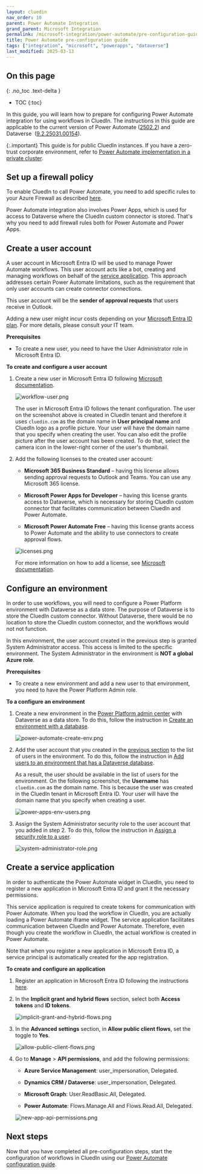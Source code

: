 ```yaml
---
layout: cluedin
nav_order: 10
parent: Power Automate Integration
grand_parent: Microsoft Integration
permalink: /microsoft-integration/power-automate/pre-configuration-guide
title: Power Automate pre-configuration guide
tags: ["integration", "microsoft", "powerapps", "dataverse"]
last_modified: 2025-03-13
---
```

## On this page
{: .no_toc .text-delta }
- TOC
{:toc}

In this guide, you will learn how to prepare for configuring Power Automate integration for using workflows in CluedIn. The instructions in this guide are applicable to the current version of Power Automate ([2502.2](https://learn.microsoft.com/en-us/power-platform/released-versions/flow-portal/2502.2)) and Dataverse  ([9.2.25031.00154](https://learn.microsoft.com/en-us/dynamics365/released-versions/weekly-releases/update25031)).

{:.important}
This guide is for public CluedIn instances. If you have a zero-trust corporate environment, refer to [Power Automate implementation in a private cluster](/microsoft-integration/power-automate/power-automate-private-cluster).

## Set up a firewall policy

To enable CluedIn to call Power Automate, you need to add specific rules to your Azure Firewall as described [here](/deployment/infra-how-tos/configure-firewall#power-apps-and-power-automate).

Power Automate integration also involves Power Apps, which is used for access to Dataverse where the CluedIn custom connector is stored. That's why you need to add firewall rules both for Power Automate and Power Apps.

## Create a user account

A user account in Microsoft Entra ID will be used to manage Power Automate workflows. This user account acts like a bot, creating and managing workflows on behalf of the [service application](#create-a-service-application). This approach addresses certain Power Automate limitations, such as the requirement that only user accounts can create connector connections.

This user account will be the **sender of approval requests** that users receive in Outlook.

Adding a new user might incur costs depending on your [Microsoft Entra ID plan](https://www.microsoft.com/en-my/security/business/microsoft-entra-pricing). For more details, please consult your IT team.

**Prerequisites**

- To create a new user, you need to have the User Administrator role in Microsoft Entra ID.

**To create and configure a user account**

1. Create a new user in Microsoft Entra ID following [Microsoft documentation](https://learn.microsoft.com/en-us/entra/fundamentals/how-to-create-delete-users#create-a-new-user).

    ![workflow-user.png](../../assets/images/microsoft-integration/power-automate/workflow-user.png)

    The user in Microsoft Entra ID follows the tenant configuration. The user on the screenshot above is created in CluedIn tenant and therefore it uses `cluedin.com` as the domain name in **User principal name** and CluedIn logo as a profile picture. Your user will have the domain name that you specify when creating the user. You can also edit the profile picture after the user account has been created. To do that, select the camera icon in the lower-right corner of the user's thumbnail.

1. Add the following licenses to the created user account:

    - **Microsoft 365 Business Standard** – having this license allows sending approval requests to Outlook and Teams. You can use any Microsoft 365 license.

    - **Microsoft Power Apps for Developer** – having this license grants access to Dataverse, which is necessary for storing CluedIn custom connector that facilitates communication between CluedIn and Power Automate.

    - **Microsoft Power Automate Free** – having this license grants access to Power Automate and the ability to use connectors to create approval flows.

    ![licenses.png](../../assets/images/microsoft-integration/power-automate/licenses.png)

    For more information on how to add a license, see [Microsoft documentation](https://learn.microsoft.com/en-us/entra/fundamentals/license-users-groups).

## Configure an environment

In order to use workflows, you will need to configure a Power Platform environment with Dataverse as a data store. The purpose of Dataverse is to store the CluedIn custom connector. Without Dataverse, there would be no location to store the CluedIn custom connector, and the workflows would not not function.

In this environment, the user account created in the previous step is granted System Administrator access. This access is limited to the specific environment. The System Administrator in the environment is **NOT a global Azure role**.

**Prerequisites**

- To create a new environment and add a new user to that environment, you need to have the Power Platform Admin role.

**To a configure an environment**

1. Create a new environment in the [Power Platform admin center](https://admin.powerplatform.microsoft.com/) with Dataverse as a data store. To do this, follow the instruction in [Create an environment with a database](https://learn.microsoft.com/en-us/power-platform/admin/create-environment#create-an-environment-with-a-database).

    ![power-automate-create-env.png](../../assets/images/microsoft-integration/power-automate/power-automate-create-env.png)

1. Add the user account that you created in the [previous section](#create-a-user-account) to the list of users in the environment. To do this, follow the instruction in [Add users to an environment that has a Dataverse database](https://learn.microsoft.com/en-us/power-platform/admin/add-users-to-environment#add-users-to-an-environment-that-has-a-dataverse-database).

    As a result, the user should be available in the list of users for the environment. On the following screenshot, the **Username** has `cluedin.com` as the domain name. This is because the user was created in the CluedIn tenant in Microsoft Entra ID. Your user will have the domain name that you specify when creating a user.

    ![power-apps-env-users.png](../../assets/images/microsoft-integration/power-automate/power-apps-env-users.png)

1. Assign the System Administrator security role to the user account that you added in step 2. To do this, follow the instruction in [Assign a security role to a user](https://learn.microsoft.com/en-us/power-platform/admin/assign-security-roles).

    ![system-administrator-role.png](../../assets/images/microsoft-integration/power-automate/system-administrator-role.png)

## Create a service application

In order to authenticate the Power Automate widget in CluedIn, you need to register a new application in Microsoft Entra ID and grant it the necessary permissions.

This service application is required to create tokens for communication with Power Automate. When you load the workflow in CluedIn, you are actually loading a Power Automate iframe widget. The service application facilitates communication between CluedIn and Power Automate. Therefore, even though you create the workflow in CluedIn, the actual workflow is created in Power Automate.

Note that when you register a new application in Microsoft Entra ID, a service principal is automatically created for the app registration.

**To create and configure an application**

1. Register an application in Microsoft Entra ID following the instructions [here](https://learn.microsoft.com/en-us/entra/identity-platform/quickstart-register-app?tabs=certificate%2Cexpose-a-web-api).

1. In the **Implicit grant and hybrid flows** section, select both **Access tokens** and **ID tokens**.

    ![implicit-grant-and-hybrid-flows.png](../../assets/images/microsoft-integration/power-automate/implicit-grant-and-hybrid-flows.png)

1. In the **Advanced settings** section, in **Allow public client flows**, set the toggle to **Yes**.

    ![allow-public-client-flows.png](../../assets/images/microsoft-integration/power-automate/allow-public-client-flows.png)

1. Go to **Manage** > **API permissions**, and add the following permissions:

    - **Azure Service Management**: user_impersonation, Delegated.

    - **Dynamics CRM / Dataverse**: user_impersonation, Delegated.

    - **Microsoft Graph**: User.ReadBasic.All, Delegated.

    - **Power Automate**: Flows.Manage.All and Flows.Read.All, Delegated.

    ![new-app-api-permissions.png](../../assets/images/microsoft-integration/power-automate/new-app-api-permissions.png)

## Next steps

Now that you have completed all pre-configuration steps, start the configuration of workflows in CluedIn using our [Power Automate configuration guide](/microsoft-integration/power-automate/configuration-guide).
